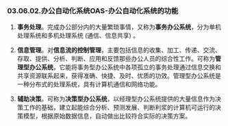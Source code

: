 ### 03.06.02.办公自动化系统OAS-办公自动化系统的功能

1. **事务处理**。完成办公部分内的大量繁琐事情，又称为**事务办公系统**，分为单机处理系统和多机处理系统 (通信、信息共享) 。

2. **信息管理**。对**信息流的控制管理**，主要包括信息的收集、加工、传递、交流、存取、提供、分析、判断、应用和反馈那些办公人员的综合性工作。可称为**管理型办公系统**，它能将事务型办公系统中各项孤立的事务处理通过信息交换和共享资源联系起来，获得准确、快捷、及时、优质的功效。管理型办公系统是一种分布式的处理系统，具有计算机通信和网络功能。

3. **辅助决策**。可称为**决策型办公系统**，以经理型办公系统提供的大量信息作为决策工作的基础，建立起能综合分析、预测发展、判断利浆的计算机可运行的决策模型，根据原始数据信息，自动做出比较符合实际的决策方案。
